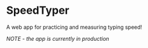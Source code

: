 # SpeedTyper
A web app for practicing and measuring typing speed!

*NOTE - the app is currently in production* 

